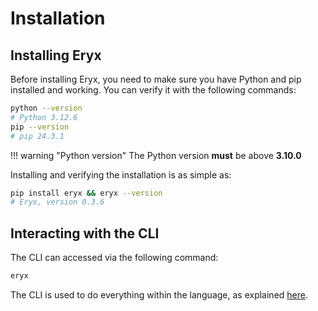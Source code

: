 # Installation

## Installing Eryx

Before installing Eryx, you need to make sure you have Python and pip installed and working. You can verify it with the following commands:

```sh
python --version
# Python 3.12.6
pip --version
# pip 24.3.1
```

!!! warning "Python version"
    The Python version **must** be above **3.10.0**

Installing and verifying the installation is as simple as:
```sh
pip install eryx && eryx --version
# Eryx, version 0.3.6
```

## Interacting with the CLI

The CLI can accessed via the following command:
```sh
eryx
```
The CLI is used to do everything within the language, as explained [here](cli.md).

